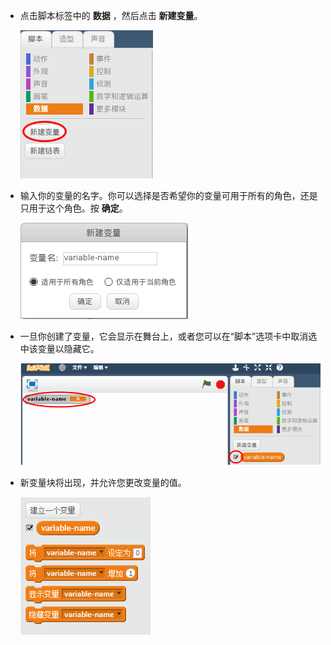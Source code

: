 + 点击脚本标签中的 **数据** ，然后点击 **新建变量**。
    
    ![数据块](images/data-blocks.png)

+ 输入你的变量的名字。你可以选择是否希望你的变量可用于所有的角色，还是只用于这个角色。按 **确定**。
    
    ![创建变量](images/create-variable.png)

+ 一旦你创建了变量，它会显示在舞台上，或者您可以在“脚本”选项卡中取消选中该变量以隐藏它。
    
    ![变量块](images/variable-show.png)

+ 新变量块将出现，并允许您更改变量的值。
    
    ![变量块](images/variable-blocks.png)